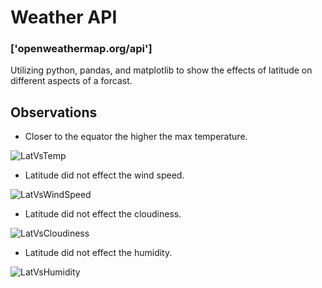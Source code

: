 # Weather API 

### ['openweathermap.org/api']

Utilizing python, pandas, and matplotlib to show the effects of latitude on different aspects of a forcast.

## Observations

* Closer to the equator the higher the max temperature.

![LatVsTemp](https://user-images.githubusercontent.com/50157566/59956769-f1204400-9457-11e9-96d3-9d5042e3084b.png)

* Latitude did not effect the wind speed.

![LatVsWindSpeed](https://user-images.githubusercontent.com/50157566/59956770-f1204400-9457-11e9-9b0e-0b19de37447c.png)

* Latitude did not effect the cloudiness.

![LatVsCloudiness](https://user-images.githubusercontent.com/50157566/59956771-f1204400-9457-11e9-98e5-69bb4fa09604.png)

* Latitude did not effect the humidity.

![LatVsHumidity](https://user-images.githubusercontent.com/50157566/59956768-f1204400-9457-11e9-8f2a-79be8b419549.png)
